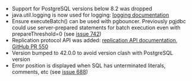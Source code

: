 * Support for PostgreSQL versions below 8.2 was dropped
* java.util.logging is now used for logging: [logging documentation](https://jdbc.postgresql.org//documentation/head/logging.html)
* Ensure executeBatch() can be used with pgbouncer. Previously pgjdbc could use server-prepared statements for batch execution even with prepareThreshold=0 (see [issue 742](https://github.com/pgjdbc/pgjdbc/issues/742))
* Replication protocol API was added: [replication API documentation](https://jdbc.postgresql.org//documentation/head/replication.html), [GitHub PR 550](https://github.com/pgjdbc/pgjdbc/pull/550)
* Version bumped to 42.0.0 to avoid version clash with PostgreSQL version
* Error position is displayed when SQL has unterminated literals, comments, etc (see [issue 688](https://github.com/pgjdbc/pgjdbc/issues/688))
